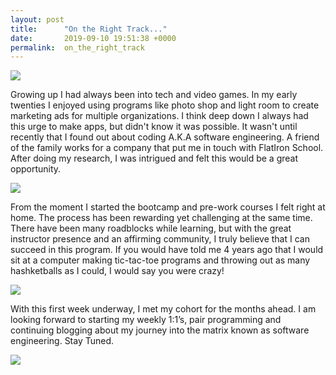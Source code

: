 ```yaml
---
layout: post
title:      "On the Right Track..."
date:       2019-09-10 19:51:38 +0000
permalink:  on_the_right_track
---
```


![](http://1g5ak92uwud138q8hm855u8y-wpengine.netdna-ssl.com/wp-content/uploads/2019/01/Pastor-Bill-Johnson-Your-Mind-Is-Renewed-Wisdom-Quote.png)


Growing up I had always been into tech and video games. In my early twenties I enjoyed using programs like photo shop and light room to create marketing ads for multiple organizations. I think deep down I always had this urge to make apps, but didn't know it was possible. It wasn't until recently that I found out about coding A.K.A software engineering. A friend of the family works for a company that put me in touch with FlatIron  School. After doing my research, I was intrigued and felt this would be a great opportunity.

![](https://media.giphy.com/media/Wsju5zAb5kcOfxJV9i/giphy.gif)

 From the moment I started the bootcamp and pre-work courses I felt right at home.  The process has been rewarding yet challenging at the same time. There have been many roadblocks while learning, but with the great instructor presence and an affirming community, I truly believe that I can succeed in this program. If you would have told me 4 years ago that I would sit at a computer making tic-tac-toe programs and throwing out as many hashketballs as I could, I would say you were crazy! 

![](https://media.giphy.com/media/nXxOjZrbnbRxS/giphy.gif)

With this first week underway, I met my cohort for the months ahead. I am looking forward to starting my  weekly 1:1’s, pair programming and continuing blogging about my journey into the matrix known as software engineering. Stay Tuned.

![](https://media.giphy.com/media/3oKIPlCroSFHV8uoko/giphy.gif)












